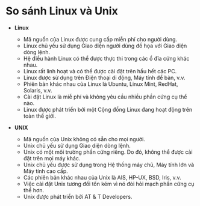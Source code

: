 # So sánh Linux và Unix

- **Linux**

  - Mã nguồn của Linux được cung cấp miễn phí cho người dùng.
  - Linux chủ yếu sử dụng Giao diện người dùng đồ họa với Giao diện dòng lệnh.
  - Hệ điều hành Linux có thể được thực thi trong các ổ đĩa cứng khác nhau.
  - Linux rất linh hoạt và có thể được cài đặt trên hầu hết các PC.
  - Linux được sử dụng trên Điện thoại di động, Máy tính để bàn, v.v.
  - Phiên bản khác nhau của Linux là Ubuntu, Linux Mint, RedHat, Solaris, v.v.
  - Cài đặt Linux là miễ phí và không yêu cầu nhiều phần cứng cụ thể nào.
  - Linux được phát triển bởi một Cộng đồng Linux đang hoạt động trên toàn thế giới.

- **UNIX**

  - Mã nguồn của Unix không có sẵn cho mọi người.
  - Unix chủ yếu sử dụng Giao diện dòng lệnh.
  - Unix có một môi trường phần cứng riêng. Do đó, không thể được cài đặt trên mọi máy khác.
  - Unix chủ yếu được sử dụng trong Hệ thống máy chủ, Máy tính lớn và Máy tính cao cấp.
  - Các phiên bản khác nhau của Unix là AIS, HP-UX, BSD, Iris, v.v.
  - Việc cài đặt Unix tương đối tốn kém vì nó đòi hỏi mạch phần cứng cụ thể hơn.
  - Unix được phát triển bởi AT & T Developers.